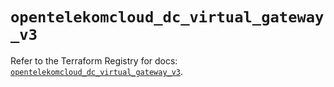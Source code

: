 # `opentelekomcloud_dc_virtual_gateway_v3`

Refer to the Terraform Registry for docs: [`opentelekomcloud_dc_virtual_gateway_v3`](https://registry.terraform.io/providers/opentelekomcloud/opentelekomcloud/1.36.49/docs/resources/dc_virtual_gateway_v3).

